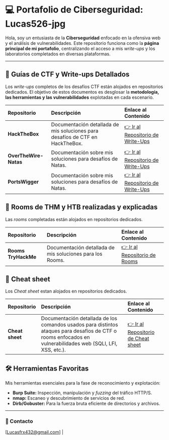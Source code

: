 # 💻 Portafolio de Ciberseguridad: Lucas526-jpg

Hola, soy un entusiasta de la **Ciberseguridad** enfocado en la ofensiva web y el análisis de vulnerabilidades. Este repositorio funciona como la **página principal de mi portafolio**, centralizando el acceso a mis *write-ups* y los laboratorios completados en diversas plataformas.

---

## 🚀 Guías de CTF y Write-ups Detallados

Los *write-ups* completos de los desafíos CTF están alojados en repositorios dedicados. El objetivo de estos documentos es desglosar la **metodología, las herramientas y las vulnerabilidades** explotadas en cada escenario.

| Repositorio | Descripción | Enlace al Contenido |
| :--- | :--- | :--- |
| **HackTheBox** | Documentación detallada de mis soluciones para desafíos de CTF en HackTheBox. | [👉 Ir al Repositorio de Write-Ups](https://github.com/Lucas526-jpg/Ctf-s-HackTheBox/) |
| **OverTheWire-Natas** | Documentación sobre mis soluciones para desafíos de Natas. | [👉 Ir al Repositorio de Write-Ups](https://github.com/Lucas526-jpg/Ctf-s-Natas) |
| **PortsWigger** | Documentación sobre mis soluciones para desafíos de Natas. | [👉 Ir al Repositorio de Write-Ups](https://github.com/Lucas526-jpg/Ctfs-PortsWigger-Sqli) |


## 🚀 Rooms de THM y HTB realizadas y explicadas

Las *rooms* completadas están alojados en repositorios dedicados.

| Repositorio | Descripción | Enlace al Contenido |
| :--- | :--- | :--- |
| **Rooms TryHackMe** | Documentación detallada de mis soluciones para los Rooms. | [👉 Ir al Repositorio de Rooms](https://github.com/Lucas526-jpg/Rooms-TryHackMe) |

## 🚀 Cheat sheet

Los *Cheat sheet* estan alojados en repositorios dedicados.

| Repositorio | Descripción | Enlace al Contenido |
| :--- | :--- | :--- |
| **Cheat sheet** | Documentación detallada de los comandos usados para distintos ataques para desafíos de CTF o rooms enfocados en vulnerabilidades web (SQLI, LFI, XSS, etc.). | [👉 Ir al Repositorio de Cheat sheet](https://github.com/Lucas526-jpg/Cheat-sheet) |

## 🛠 Herramientas Favoritas

Mis herramientas esenciales para la fase de reconocimiento y explotación:

* **Burp Suite:** Inspección, manipulación y *fuzzing* del tráfico HTTP/S.
* **nmap:** Escaneo y descubrimiento de servicios de red.
* **Dirb/Gobuster:** Para la fuerza bruta eficiente de directorios y archivos.

---

### 📧 Contacto

[Lucasfrx432@gmail.com] | 
